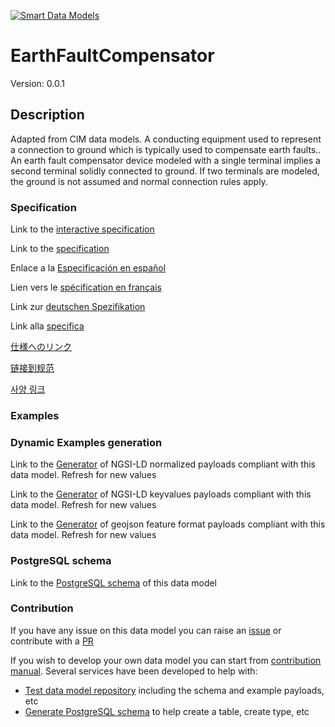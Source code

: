 [![Smart Data Models](https://smartdatamodels.org/wp-content/uploads/2022/01/SmartDataModels_logo.png "Logo")](https://smartdatamodels.org)
# EarthFaultCompensator
Version: 0.0.1

## Description 

Adapted from CIM data models. A conducting equipment used to represent a connection to ground which is typically used to compensate earth faults..   An earth fault compensator device modeled with a single terminal implies a second terminal solidly connected to ground.  If two terminals are modeled, the ground is not assumed and normal connection rules apply.
### Specification

Link to the [interactive specification](https://swagger.lab.fiware.org/?url=https://smart-data-models.github.io/dataModel.EnergyCIM/EarthFaultCompensator/swagger.yaml)

Link to the [specification](https://github.com/smart-data-models/dataModel.EnergyCIM/blob/master/EarthFaultCompensator/doc/spec.md)

Enlace a la [Especificación en español](https://github.com/smart-data-models/dataModel.EnergyCIM/blob/master/EarthFaultCompensator/doc/spec_ES.md)

Lien vers le [spécification en français](https://github.com/smart-data-models/dataModel.EnergyCIM/blob/master/EarthFaultCompensator/doc/spec_FR.md)

Link zur [deutschen Spezifikation](https://github.com/smart-data-models/dataModel.EnergyCIM/blob/master/EarthFaultCompensator/doc/spec_DE.md)

Link alla [specifica](https://github.com/smart-data-models/dataModel.EnergyCIM/blob/master/EarthFaultCompensator/doc/spec_IT.md)

[仕様へのリンク](https://github.com/smart-data-models/dataModel.EnergyCIM/blob/master/EarthFaultCompensator/doc/spec_JA.md)

[链接到规范](https://github.com/smart-data-models/dataModel.EnergyCIM/blob/master/EarthFaultCompensator/doc/spec_ZH.md)

[사양 링크](https://github.com/smart-data-models/dataModel.EnergyCIM/blob/master/EarthFaultCompensator/doc/spec_KO.md)
### Examples
### Dynamic Examples generation

Link to the [Generator](https://smartdatamodels.org/extra/ngsi-ld_generator.php?schemaUrl=https://raw.githubusercontent.com/smart-data-models/dataModel.EnergyCIM/master/EarthFaultCompensator/schema.json&email=info@smartdatamodels.org) of NGSI-LD normalized payloads compliant with this data model. Refresh for new values

Link to the [Generator](https://smartdatamodels.org/extra/ngsi-ld_generator_keyvalues.php?schemaUrl=https://raw.githubusercontent.com/smart-data-models/dataModel.EnergyCIM/master/EarthFaultCompensator/schema.json&email=info@smartdatamodels.org) of NGSI-LD keyvalues payloads compliant with this data model. Refresh for new values

Link to the [Generator](https://smartdatamodels.org/extra/geojson_features_generator.php?schemaUrl=https://raw.githubusercontent.com/smart-data-models/dataModel.EnergyCIM/master/EarthFaultCompensator/schema.json&email=info@smartdatamodels.org) of geojson feature format payloads compliant with this data model. Refresh for new values
### PostgreSQL schema

Link to the [PostgreSQL schema](https://github.com/smart-data-models/dataModel.EnergyCIM/blob/master/EarthFaultCompensator/schema.sql) of this data model
### Contribution

 If you have any issue on this data model you can raise an [issue](https://github.com/smart-data-models/dataModel.EnergyCIM/issues)  or contribute with a [PR](https://github.com/smart-data-models/dataModel.EnergyCIM/pulls)

 If you wish to develop your own data model you can start from [contribution manual](https://bit.ly/contribution_manual). Several services have been developed to help with: 
 - [Test data model repository](https://smartdatamodels.org/index.php/data-models-contribution-api/) including the schema and example payloads, etc
 - [Generate PostgreSQL schema](https://smartdatamodels.org/index.php/sql-service/) to help create a table, create type, etc